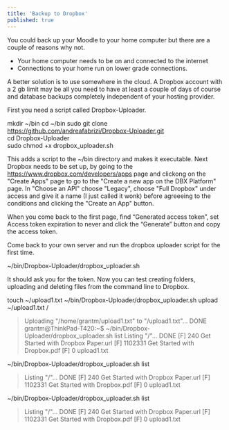 ```yaml
---
title: 'Backup to Dropbox'
published: true
---
```


You could back up your Moodle to your home computer but there are a couple of reasons why not.
* Your home computer needs to be on and connected to the internet 
* Connections to your home run on lower grade connections.

A better solution is to use somewhere in the cloud. A Dropbox account with a 2 gb limit may be all you need to have at least a couple of days of course and database backups completely independent of your hosting provider. 

First you need a script called Dropbox-Uploader. 


mkdir ~/bin
cd ~/bin
sudo git clone https://github.com/andreafabrizi/Dropbox-Uploader.git<br>
cd Dropbox-Uploader<br>
sudo chmod +x dropbox_uploader.sh<br>

This adds a script to the ~/bin directory and makes it executable.
Next Dropbox needs to be set up, by going to the https://www.dropbox.com/developers/apps page and clickong on the "Create Apps" page to go to the "Create a new app on the DBX Platform" page.
In "Choose an API" choose "Legacy", choose "Full Dropbox" under access and give it a name (I just called it wonk) before agreeeing to the conditions and clicking the "Create an App" button.

When you come back to the first page,  find “Generated access token”, set Access token expiration to never   and click the “Generate” button and copy the access token. 

Come back to your own server and run the dropbox uploader script for the first time.

~/bin/Dropbox-Uploader/dropbox_uploader.sh

It should ask you for the token. Now you can test creating folders, uploading and deleting files from the command line to Dropbox.


touch ~/upload1.txt
~/bin/Dropbox-Uploader/dropbox_uploader.sh upload ~/upload1.txt /
 > Uploading "/home/grantm/upload1.txt" to "/upload1.txt"... DONE
grantm@ThinkPad-T420:~$ ~/bin/Dropbox-Uploader/dropbox_uploader.sh list
 > Listing "/"... DONE
 [F] 240     Get Started with Dropbox Paper.url
 [F] 1102331 Get Started with Dropbox.pdf
 [F] 0       upload1.txt

~/bin/Dropbox-Uploader/dropbox_uploader.sh list
 > Listing "/"... DONE
 [F] 240     Get Started with Dropbox Paper.url
 [F] 1102331 Get Started with Dropbox.pdf
 [F] 0       upload1.txt
 
 ~/bin/Dropbox-Uploader/dropbox_uploader.sh list
 > Listing "/"... DONE
 [F] 240     Get Started with Dropbox Paper.url
 [F] 1102331 Get Started with Dropbox.pdf
 [F] 0       upload1.txt










